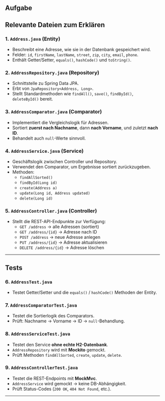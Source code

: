 ## Aufgabe 

## Relevante Dateien zum Erklären

### 1. `Address.java` (Entity)
- Beschreibt eine Adresse, wie sie in der Datenbank gespeichert wird.
- Felder: `id`, `firstName`, `lastName`, `street`, `zip`, `city`, `email`, `phone`.
- Enthält Getter/Setter, `equals()`, `hashCode()` und `toString()`.

### 2. `AddressRepository.java` (Repository)
- Schnittstelle zu Spring Data JPA.
- Erbt von `JpaRepository<Address, Long>`.
- Stellt Standardmethoden wie `findAll()`, `save()`, `findById()`, `deleteById()` bereit.

### 3. `AddressComparator.java` (Comparator)
- Implementiert die Vergleichslogik für Adressen.
- Sortiert **zuerst nach Nachname**, dann **nach Vorname**, und zuletzt **nach ID**.
- Behandelt auch `null`-Werte sinnvoll.

### 4. `AddressService.java` (Service)
- Geschäftslogik zwischen Controller und Repository.
- Verwendet den Comparator, um Ergebnisse sortiert zurückzugeben.
- Methoden:
  - `findAllSorted()`
  - `findById(Long id)`
  - `create(Address a)`
  - `update(Long id, Address updated)`
  - `delete(Long id)`

### 5. `AddressController.java` (Controller)
- Stellt die REST-API-Endpunkte zur Verfügung:
  - `GET /address` → alle Adressen (sortiert)
  - `GET /address/{id}` → Adresse nach ID
  - `POST /address` → neue Adresse anlegen
  - `PUT /address/{id}` → Adresse aktualisieren
  - `DELETE /address/{id}` → Adresse löschen

---

##  Tests

### 6. `AddressTest.java`
- Testet Getter/Setter und die `equals()` / `hashCode()` Methoden der Entity.

### 7. `AddressComparatorTest.java`
- Testet die Sortierlogik des Comparators.
- Prüft: Nachname → Vorname → ID → `null`-Behandlung.

### 8. `AddressServiceTest.java`
- Testet den Service **ohne echte H2-Datenbank**.
- `AddressRepository` wird mit **Mockito** gemockt.
- Prüft Methoden `findAllSorted`, `create`, `update`, `delete`.

### 9. `AddressControllerTest.java`
- Testet die REST-Endpoints mit **MockMvc**.
- `AddressService` wird gemockt → keine DB-Abhängigkeit.
- Prüft Status-Codes (`200 OK`, `404 Not Found`, etc.).

---


